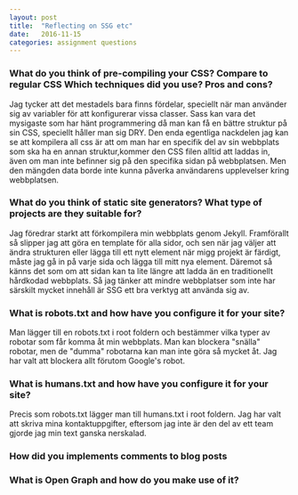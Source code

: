 ```yaml
---
layout: post
title:  "Reflecting on SSG etc"
date:   2016-11-15
categories: assignment questions
---
```


<h3>What do you think of pre-compiling your CSS?
        Compare to regular CSS
        Which techniques did you use?
        Pros and cons?</h3>
Jag tycker att det mestadels bara finns fördelar, speciellt när man använder sig av variabler för att konfigurerar vissa classer.
Sass kan vara det mysigaste som har hänt programmering då man kan få en bättre struktur på sin CSS, speciellt håller man sig DRY.
Den enda egentliga nackdelen jag kan se att kompilera all css är att om man har en specifik del av sin webbplats som ska ha en annan 
struktur,kommer den CSS filen alltid att laddas in, även om man inte befinner sig på den specifika sidan på webbplatsen. Men den mängden 
data borde inte kunna påverka användarens upplevelser kring webbplatsen.

<h3>What do you think of static site generators?
        What type of projects are they suitable for?</h3>
Jag föredrar starkt att förkompilera min webbplats genom Jekyll. Framförallt så slipper jag att göra en template för alla sidor, och sen när jag
väljer att ändra strukturen eller lägga till ett nytt element när migg projekt är färdigt, måste jag gå in på varje sida och lägga till mitt nya
element. Däremot så känns det som om att sidan kan ta lite längre att ladda än en traditionellt hårdkodad webbplats. Så jag tänker att mindre
webbplatser som inte har särskilt mycket innehåll är SSG ett bra verktyg att använda sig av.

<h3>What is robots.txt and how have you configure it for your site?</h3>
Man lägger till en robots.txt i root foldern och bestämmer vilka typer av robotar som får komma åt min webbplats. Man kan blockera "snälla" robotar,
men de "dumma" robotarna kan man inte göra så mycket åt. Jag har valt att blockera allt förutom Google's robot.

<h3>What is humans.txt and how have you configure it for your site?</h3>
Precis som robots.txt lägger man till humans.txt i root foldern. Jag har valt att skriva mina kontaktuppgifter, eftersom jag inte är den del av ett team
gjorde jag min text ganska nerskalad.

<h3>How did you implements comments to blog posts</h3>

<h3>What is Open Graph and how do you make use of it?</h3>
